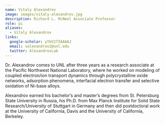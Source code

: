 ```yaml
---
name: Vitaly Alexandrov
image: images/vitaly-alexandrov.jpg
description: Richard L. McNeel Associate Professor
role: pi
aliases:
  - Vitaly Alexandrov
links:
  google-scholar: yYbV2fIAAAAJ
  email: valexandrov2@unl.edu
  twitter: AlexandrovLab
---
```


Dr. Alexandrov comes to UNL after three years as a research associate at the Pacific Northwest National Laboratory, where he worked on modeling of coupled electron/ion transport dynamics through polycrystalline oxide networks, adsorption phenomena, interfacial electron transfer and selective oxidation of Ni-base alloys.

Alexandrov earned his bachelor’s and master’s degrees from St. Petersburg State University in Russia, his Ph.D. from Max Planck Institute for Solid State Research/University of Stuttgart in Germany and then did postdoctoral work at the University of California, Davis and the University of California, Berkeley.
